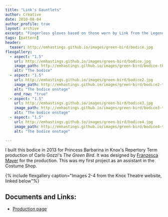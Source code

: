 ```yaml
---
title: "Link's Gauntlets"
author: Creative
date: 2010-08-04
author_profile: true
layout: archive
excerpt: "Fingerless gloves based on those worn by Link from the Legend of Zelda."
tags: [pattern]
header:
  teaser: http://emhastings.github.io/images/green-bird/bodice.jpg
flexgallery:
  - aspect: "1.5"
    url: http://emhastings.github.io/images/green-bird/bodice.jpg
    image_path: http://emhastings.github.io/images/green-bird/bodice-th.jpg
    alt: "The bodice"
  - aspect: "1.5"
    url: http://emhastings.github.io/images/green-bird/bodice2.jpg
    image_path: http://emhastings.github.io/images/green-bird/bodice2-th.jpg
    alt: "The bodice onstage"  
    end_row: "true"
  - aspect: "1.5"
    url: http://emhastings.github.io/images/green-bird/bodice3.jpg
    image_path: http://emhastings.github.io/images/green-bird/bodice3-th.jpg
    alt: "The bodice onstage"  
  - aspect: "1.5"
    url: http://emhastings.github.io/images/green-bird/bodice4.jpg
    image_path: http://emhastings.github.io/images/green-bird/bodice4-th.jpg
    alt: "The bodice onstage"

---
```


I built this bodice in 2013 for Princess Barbarina in Knox's Repertory Term production of Carlo Gozzi's _The Green Bird_. It was designed by [Franzesca Mayer](http://www.franzesca.com/) for the production.  This was my first project as an assistant in the Costume Shop.

{% include flexgallery caption="Images 2-4 from the Knox Theatre website, linked below"%}

## Documents and Links:
* [Production page](http://knoxtheatre.org/play/The_Green_Bird)



